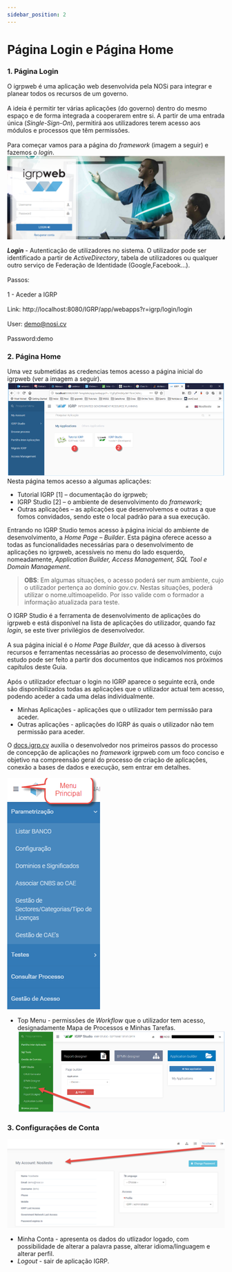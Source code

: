 ```yaml
---
sidebar_position: 2
---
```


# Página Login e Página Home
### 1. Página Login

O igrpweb é uma aplicação web desenvolvida pela NOSi para integrar e planear todos os recursos de um governo.<br></br>
A ideia é permitir ter várias aplicações (do governo) dentro do mesmo espaço e de forma integrada a cooperarem entre si. A partir de uma entrada única (_Single-Sign-On_), permitirá aos utilizadores terem acesso aos módulos e processos que têm permissões.<br></br>
Para começar vamos para a página do _framework_ (imagem a seguir) e fazemos o _login_.
![Login igrpweb](img/login.png)

**_Login_** - Autenticação de utilizadores no sistema. O utilizador pode ser identificado a partir de _ActiveDirectory_, tabela de utilizadores ou qualquer outro serviço de Federação de Identidade (Google,Facebook...).<br></br>
Passos:<br></br>
1 - Aceder a IGRP<br></br>
Link: http://localhost:8080/IGRP/app/webapps?r=igrp/login/login <br></br>
User: demo@nosi.cv <br></br>
Password:demo

### 2. Página Home

Uma vez submetidas as credencias temos acesso a página inicial do igrpweb (ver a imagem a seguir).
![Home page igrpweb](img/homePageIgrpweb.png)
Nesta página temos acesso a algumas aplicações:
- Tutorial IGRP [1] – documentação do igrpweb;
- IGRP Studio [2] – o ambiente de desenvolvimento do _framework_;
- Outras aplicações –  as aplicações que desenvolvemos e outras a que fomos convidados, sendo este o local padrão para a sua execução.

Entrando no IGRP Studio temos acesso à página inicial do ambiente de desenvolvimento, a _Home Page – Builder_. Esta página oferece acesso a todas as funcionalidades necessárias para o desenvolvimento de aplicações no igrpweb, acessíveis no menu do lado esquerdo, nomeadamente, _Application Builder, Access Management, SQL Tool e Domain Management_.

> **OBS**: Em algumas situações, o acesso poderá ser num ambiente, cujo o utilizador pertença ao domínio gov.cv. Nestas situações, poderá utilizar o nome.ultimoapelido. Por isso valide com o formador a informação atualizada para teste.

O IGRP Studio é a ferramenta de desenvolvimento de aplicações do igrpweb e está disponível na lista de aplicações do utilizador, quando faz _login_, se este tiver privilégios de desenvolvedor.<br></br>
A sua página inicial é o _Home Page Builder_, que dá acesso à diversos recursos e ferramentas necessárias ao processo de desenvolvimento, cujo estudo pode ser feito a partir dos documentos que indicamos nos próximos capítulos deste Guia.<br></br>
Após o utilizador efectuar o login no IGRP aparece o seguinte ecrã, onde são disponibilizados todas as aplicações que o utilizador actual tem acesso, podendo aceder a cada uma delas individualmente.
- Minhas Aplicações - aplicações que o utilizador tem permissão para aceder.
- Outras aplicações - aplicações do IGRP ás quais o utilizador não tem permissão para aceder.

O [docs.igrp.cv](https://docs3.igrp.cv/) auxilia o desenvolvedor nos primeiros passos do processo de concepção de aplicações no _framework_ igrpweb com um foco conciso e objetivo na compreensão geral do processo de criação de aplicações, conexão a bases de dados e execução, sem entrar em detalhes.<br></br>
![Menu Principal](img/menuPrincipal.png)
- Top Menu - permissões de _Workflow_ que o utilizador tem acesso, designadamente Mapa de Processos e Minhas Tarefas.
![Home page Builder](img/homePageBuilder.png)

### 3. Configurações de Conta
![Configuração de Contas](img/configConta.png)
- Minha Conta - apresenta os dados do utlizador logado, com possibilidade de alterar a palavra passe, alterar idioma/linguagem e alterar perfil.
- _Logout_ - sair de aplicação IGRP.